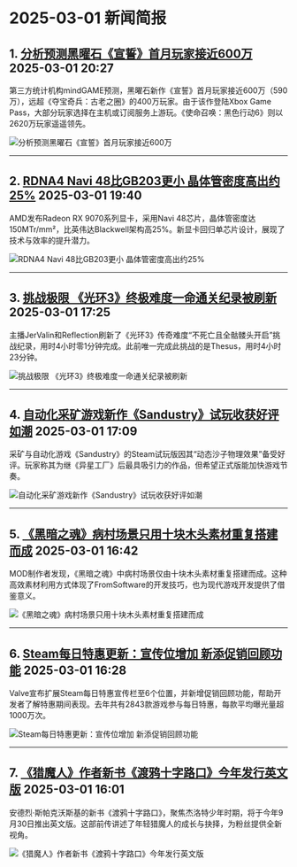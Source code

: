 # 2025-03-01 新闻简报

## 1. [分析预测黑曜石《宣誓》首月玩家接近600万](https://www.3dmgame.com/news/202503/3915602.html)   2025-03-01 20:27

第三方统计机构mindGAME预测，黑曜石新作《宣誓》首月玩家接近600万（590万），远超《夺宝奇兵：古老之圈》的400万玩家。由于该作登陆Xbox Game Pass，大部分玩家选择在主机或订阅服务上游玩。《使命召唤：黑色行动6》则以2620万玩家遥遥领先。

![分析预测黑曜石《宣誓》首月玩家接近600万](https://img.3dmgame.com/uploads/images/news/20250301/1740831971_849330.jpg)

---

## 2. [RDNA4 Navi 48比GB203更小 晶体管密度高出约25%](https://www.3dmgame.com/news/202503/3915601.html)   2025-03-01 19:40

AMD发布Radeon RX 9070系列显卡，采用Navi 48芯片，晶体管密度达150MTr/mm²，比英伟达Blackwell架构高25%。新显卡回归单芯片设计，展现了技术与效率的提升潜力。

![RDNA4 Navi 48比GB203更小 晶体管密度高出约25%](https://img.3dmgame.com/uploads/images/news/20250301/1740829603_216505_jpg_r.jpg)

---

## 3. [挑战极限 《光环3》终极难度一命通关纪录被刷新](https://www.3dmgame.com/news/202503/3915600.html)   2025-03-01 17:25

主播JerValin和Reflection刷新了《光环3》传奇难度“不死亡且全骷髅头开启”挑战纪录，用时4小时零1分钟完成。此前唯一完成此挑战的是Thesus，用时4小时23分钟。

![挑战极限 《光环3》终极难度一命通关纪录被刷新](https://img.3dmgame.com/uploads/images/news/20250301/1740809800_727819.jpg)

---

## 4. [自动化采矿游戏新作《Sandustry》试玩收获好评如潮](https://www.3dmgame.com/news/202503/3915599.html)   2025-03-01 17:09

采矿与自动化游戏《Sandustry》的Steam试玩版因其“动态沙子物理效果”备受好评。玩家称其为继《异星工厂》后最具吸引力的作品，但希望正式版能加快游戏节奏。

![自动化采矿游戏新作《Sandustry》试玩收获好评如潮](https://img.3dmgame.com/uploads/images/news/20250301/1740809332_966255.jpg)

---

## 5. [《黑暗之魂》病村场景只用十块木头素材重复搭建而成](https://www.3dmgame.com/news/202503/3915598.html)   2025-03-01 16:42

MOD制作者发现，《黑暗之魂》中病村场景仅由十块木头素材重复搭建而成。这种高效素材利用方式体现了FromSoftware的开发技巧，也为现代游戏开发提供了借鉴意义。

![《黑暗之魂》病村场景只用十块木头素材重复搭建而成](https://img.3dmgame.com/uploads/images/news/20250301/1740808908_395079.jpg)

---

## 6. [Steam每日特惠更新：宣传位增加 新添促销回顾功能](https://www.3dmgame.com/news/202503/3915597.html)   2025-03-01 16:28

Valve宣布扩展Steam每日特惠宣传栏至6个位置，并新增促销回顾功能，帮助开发者了解特惠期间表现。去年共有2843款游戏参与每日特惠，每款平均曝光量超1000万次。

![Steam每日特惠更新：宣传位增加 新添促销回顾功能](https://img.3dmgame.com/uploads/images/news/20250301/1740817647_416214_jpg_r.jpg)

---

## 7. [《猎魔人》作者新书《渡鸦十字路口》今年发行英文版](https://www.3dmgame.com/news/202503/3915596.html)   2025-03-01 16:01

安德烈·斯帕克沃斯基的新书《渡鸦十字路口》，聚焦杰洛特少年时期，将于今年9月30日推出英文版。这部前传讲述了年轻猎魔人的成长与抉择，为粉丝提供全新视角。

![《猎魔人》作者新书《渡鸦十字路口》今年发行英文版](https://img.3dmgame.com/uploads/images/news/20250301/1740807825_327770.jpg)